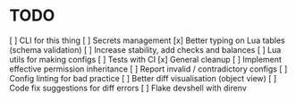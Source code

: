 # TODO

[ ] CLI for this thing
[ ] Secrets management
[x] Better typing on Lua tables (schema validation)
[ ] Increase stability, add checks and balances
[ ] Lua utils for making configs
[ ] Tests with CI
[x] General cleanup
[ ] Implement effective permission inheritance
[ ] Report invalid / contradictory configs
[ ] Config linting for bad practice
[ ] Better diff visualisation (object view)
[ ] Code fix suggestions for diff errors
[ ] Flake devshell with direnv